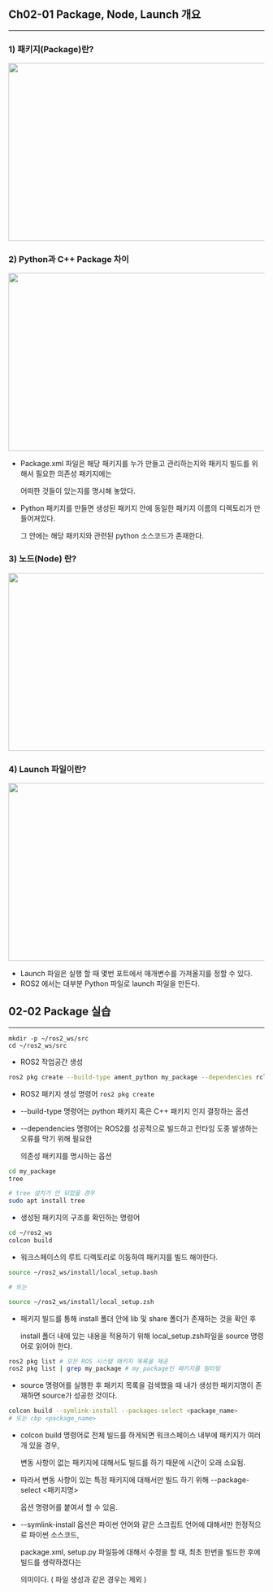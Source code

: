 ## Ch02-01 Package, Node, Launch 개요 
---

 ### 1) 패키지(Package)란? 

<div align="left">
  <img src="https://github.com/user-attachments/assets/81d9b784-2405-487a-bd67-af846fcfe20a" height="350" width="700">
</div>

 ### 2) Python과 C++ Package 차이

<div align="left">
  <img src="https://github.com/user-attachments/assets/3e178417-1e11-40c4-b54b-56dd59d81aba" height="350" width="700">
</div>

 - Package.xml 파일은 해당 패키지를 누가 만들고 관리하는지와 패키지 빌드를 위해서 필요한 의존성 패키지에는 

   어떠한 것들이 있는지를 명시해 놓았다.

 - Python 패키지를 만들면 생성된 패키지 안에 동일한 패키지 이름의 디렉토리가 만들어져있다.

   그 안에는 해당 패키지와 관련된 python 소스코드가 존재한다.

 ### 3) 노드(Node) 란?

<div align="left">
  <img src="https://github.com/user-attachments/assets/e4897d53-82e9-4701-a260-cc39445f0345" height="350" width="700">
</div>

 ### 4) Launch 파일이란?
 
<div align="left">
  <img src="https://github.com/user-attachments/assets/a3778d42-c62b-477a-9764-c8656962e3a6" height="350" width="700">
</div>

 - Launch 파일은 실행 할 때 몇번 포트에서 매개변수를 가져올지를 정할 수 있다. 
 - ROS2 에서는 대부분 Python 파일로 launch 파일을 만든다.

 ## 02-02 Package 실습 
---

 ```bah
 mkdir -p ~/ros2_ws/src
 cd ~/ros2_ws/src
 ```
 - ROS2 작업공간 생성

 ```bash 
 ros2 pkg create --build-type ament_python my_package --dependencies rclpy
 ```
 - ROS2 패키지 생성 명령어 `ros2 pkg create`
 - --build-type 명령어는 python 패키지 혹은 C++ 패키지 인지 결정하는 옵션
 - --dependencies 명령어는 ROS2를 성공적으로 빌드하고 런타임 도중 발생하는 오류를 막기 위해 필요한

   의존성 패키지를 명시하는 옵션

 ```bash
 cd my_package
 tree
 
 # tree 설치가 안 되었을 경우
 sudo apt install tree
 ```
- 생성된 패키지의 구조를 확인하는 명령어

 ```bash
 cd ~/ros2_ws
 colcon build
 ```
 - 워크스페이스의 루트 디렉토리로 이동하여 패키지를 빌드 해야한다.

 ```bash
 source ~/ros2_ws/install/local_setup.bash

 # 또는

 source ~/ros2_ws/install/local_setup.zsh
 ```
 - 패키지 빌드를 통해 install 폴더 안에 lib 및 share 폴더가 존재하는 것을 확인 후

   install 폴더 내에 있는 내용을 적용하기 위해 local_setup.zsh파일을 source 명령어로 읽어야 한다.  

 ```bash
 ros2 pkg list # 모든 ROS 시스템 패키지 목록을 제공
 ros2 pkg list | grep my_package # my_package인 패키지를 필터링
 ```
 - source 명령어를 실행한 후 패키지 목록을 검색했을 때 내가 생성한 패키지명이 존재하면 source가 성공한 것이다. 

 ```bash
 colcon build --symlink-install --packages-select <package_name>
 # 또는 cbp <package_name>
 ```
- colcon build 명령어로 전체 빌드를 하게되면 워크스페이스 내부에 패키지가 여러 개 있을 경우,

  변동 사항이 없는 패키지에 대해서도 빌드를 하기 때문에 시간이 오래 소요됨.

 - 따라서 변동 사항이 있는 특정 패키지에 대해서만 빌드 하기 위해 --package-select <패키지명>

   옵션 명령어를 붙여서 할 수 있음.

 - --symlink-install 옵션은 파이썬 언어와 같은 스크립트 언어에 대해서만 한정적으로 파이썬 소스코드,

   package.xml, setup.py 파일등에 대해서 수정을 할 때, 최초 한번을 빌드한 후에 빌드를 생략하겠다는

   의미이다. ( 파일 생성과 같은 경우는 제외 ) 

